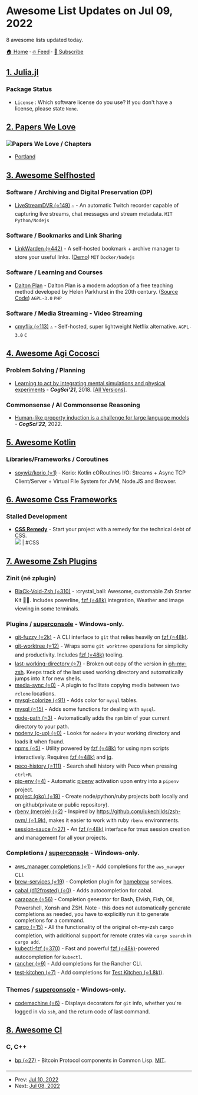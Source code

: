 # Awesome List Updates on Jul 09, 2022

8 awesome lists updated today.

[🏠 Home](/README.md) · [🔥 Feed](https://test.trackawesomelist.com/feed.xml) · [📮 Subscribe](https://trackawesomelist.us17.list-manage.com/subscribe?u=d2f0117aa829c83a63ec63c2f&id=36a103854c)



## [1. Julia.jl](/content/svaksha/Julia.jl/README.md)

### Package Status

*   `License` : Which software license do you use? If you don't have a license, please state `None`.

## [2. Papers We Love](/content/papers-we-love/papers-we-love/README.md)

### ![Papers We Love](http://paperswelove.org/images/logo-top.svg) / Chapters

*   [Portland](https://www.meetup.com/papers-we-love-pdx/)

## [3. Awesome Selfhosted](/content/awesome-selfhosted/awesome-selfhosted/README.md)

### Software / Archiving and Digital Preservation (DP)

*   [LiveStreamDVR (⭐149)](https://github.com/MrBrax/LiveStreamDVR) `⚠` - An automatic Twitch recorder capable of capturing live streams, chat messages and stream metadata. `MIT` `Python/Nodejs`

### Software / Bookmarks and Link Sharing

*   [LinkWarden (⭐442)](https://github.com/Daniel31x13/link-warden) - A self-hosted bookmark + archive manager to store your useful links. ([Demo](https://linkwarden.netlify.app/)) `MIT` `Docker/Nodejs`

### Software / Learning and Courses

*   [Dalton Plan](https://daltonplan.com) - Dalton Plan is a modern adoption of a free teaching method developed by Helen Parkhurst in the 20th century. ([Source Code](https://git.io/daltonplan)) `AGPL-3.0` `PHP`

### Software / Media Streaming - Video Streaming

*   [cmyflix (⭐113)](https://github.com/farfalleflickan/cmyflix) `⚠` - Self-hosted, super lightweight Netflix alternative. `AGPL-3.0` `C`

## [4. Awesome Agi Cocosci](/content/YuzheSHI/awesome-agi-cocosci/README.md)

### Problem Solving / Planning

*   [Learning to act by integrating mental simulations and physical experiments](https://gershmanlab.com/pubs/Dasgupta18_simulation.pdf) - ***CogSci'21***, 2018. \[[All Versions](https://scholar.google.com/scholar?cluster=7342920174595829739\&hl=en\&as_sdt=0,5)].

### Commonsense / AI Commonsense Reasoning

*   [Human-like property induction is a challenge for large language models](http://www.charleskemp.com/papers/hanrpk_humanlikepropertyinductionisachallengeforlargelanguagemodels.pdf) - ***CogSci'22***, 2022.

## [5. Awesome Kotlin](/content/KotlinBy/awesome-kotlin/README.md)

### Libraries/Frameworks / Coroutines

*   [soywiz/korio (⭐1)](https://github.com/soywiz/korio) - Korio: Kotlin cORoutines I/O: Streams + Async TCP Client/Server + Virtual File System for JVM, Node.JS and Browser.

## [6. Awesome Css Frameworks](/content/troxler/awesome-css-frameworks/README.md)

### Stalled Development

*   [**CSS Remedy**](https://github.com/jensimmons/cssremedy) - Start your project with a remedy for the technical debt of CSS.\
    ![](https://img.shields.io/github/stars/jensimmons/cssremedy.svg?style=social\&label=Star)
    \| #CSS

## [7. Awesome Zsh Plugins](/content/unixorn/awesome-zsh-plugins/README.md)

### Zinit (né zplugin)

*   [BlaCk-Void-Zsh (⭐310)](https://github.com/black7375/BlaCk-Void-Zsh) - :crystal\_ball: Awesome, customable Zsh Starter Kit :stars::stars:. Includes powerline, [fzf (⭐48k)](https://github.com/junegunn/fzf) integration, Weather and image viewing in some terminals.

### Plugins / [superconsole](https://github.com/alexchmykhalo/superconsole)   \- Windows-only.

*   [git-fuzzy (⭐2k)](https://github.com/bigH/git-fuzzy) - A CLI interface to `git` that relies heavily on [fzf (⭐48k)](https://github.com/junegunn/fzf).
*   [git-worktree (⭐12)](https://github.com/alexiszamanidis/zsh-git-worktree) - Wraps some `git worktree` operations for simplicity and productivity. Includes [fzf (⭐48k)](https://github.com/junegunn/fzf) tooling.
*   [last-working-directory (⭐7)](https://github.com/mdumitru/last-working-dir) - Broken out copy of the version in [oh-my-zsh](http://ohmyz.sh/). Keeps track of the last used working directory and automatically jumps into it for new shells.
*   [media-sync (⭐0)](https://github.com/redxtech/zsh-media-sync) - A plugin to facilitate copying media between two `rclone` locations.
*   [mysql-colorize (⭐91)](https://github.com/zpm-zsh/mysql-colorize) - Adds color for `mysql` tables.
*   [mysql (⭐15)](https://github.com/voronkovich/mysql.plugin.zsh) - Adds some functions for dealing with `mysql`.
*   [node-path (⭐3)](https://github.com/andyrichardson/zsh-node-path) - Automatically adds the `npm` bin of your current directory to your path.
*   [nodenv (c-uo) (⭐0)](https://github.com/C-uo/zsh-nodenv) - Looks for `nodenv` in your working directory and loads it when found.
*   [npms (⭐5)](https://github.com/torifat/npms) - Utility powered by [fzf (⭐48k)](https://github.com/junegunn/fzf) for using npm scripts interactively. Requires [fzf (⭐48k)](https://github.com/junegunn/fzf) and [jq](https://stedolan.github.io/jq/).
*   [peco-history (⭐111)](https://github.com/jimeh/zsh-peco-history) - Search shell history with Peco when pressing `ctrl+R`.
*   [pip-env (⭐4)](https://github.com/iboyperson/zsh-pipenv) - Automatic [pipenv](https://pipenv.readthedocs.io/en/latest/) activation upon entry into a `pipenv` project.
*   [project (gko) (⭐19)](https://github.com/gko/project) - Create node/python/ruby projects both locally and on github(private or public repository).
*   [rbenv (meroje) (⭐2)](https://github.com/Meroje/zsh-rbenv) - Inspired by [https://github.com/lukechilds/zsh-nvm/ (⭐1.9k)](https://github.com/lukechilds/zsh-nvm/), makes it easier to work with ruby `rbenv` environments.
*   [session-sauce (⭐27)](https://github.com/ChrisPenner/session-sauce) - An [fzf (⭐48k)](https://github.com/junegunn/fzf) interface for tmux session creation and management for all your projects.

### Completions / [superconsole](https://github.com/alexchmykhalo/superconsole)   \- Windows-only.

*   [aws\_manager completions (⭐1)](https://github.com/EslamElHusseiny/aws_manager_plugin) - Add completions for the `aws_manager` CLI.
*   [brew-services (⭐19)](https://github.com/vasyharan/zsh-brew-services) - Completion plugin for [homebrew](https://github.com/unixorn/awesome-zsh-plugins/blob/main/README.md/brew.sh) services.
*   [cabal (d12frosted) (⭐0)](https://github.com/d12frosted/cabal.plugin.zsh) - Adds autocompletion for cabal.
*   [carapace (⭐56)](https://github.com/rsteube/carapace) - Completion generator for Bash, Elvish, Fish, Oil, Powershell, Xonsh and ZSH. Note - this does not automatically generate completions as needed, you have to explicitly run it to generate completions for a command.
*   [cargo (⭐15)](https://github.com/MenkeTechnologies/zsh-cargo-completion) - All the functionality of the original oh-my-zsh cargo completion, with additional support for remote crates via `cargo search` in `cargo add`.
*   [kubectl-fzf (⭐370)](https://github.com/bonnefoa/kubectl-fzf) - Fast and powerful [fzf (⭐48k)](https://github.com/junegunn/fzf)-powered autocompletion for `kubectl`.
*   [rancher (⭐9)](https://github.com/go/rancher-zsh-completion) - Add completions for the Rancher CLI.
*   [test-kitchen (⭐7)](https://github.com/pelletiermaxime/test-kitchen-zsh-plugin) - Add completions for [Test Kitchen (⭐1.8k)](https://github.com/test-kitchen/test-kitchen)).

### Themes / [superconsole](https://github.com/alexchmykhalo/superconsole)   \- Windows-only.

*   [codemachine (⭐6)](https://github.com/CodeMonkeyMike/ZshTheme-CodeMachine) - Displays decorators for `git` info, whether you're logged in via `ssh`, and the return code of last command.

## [8. Awesome Cl](/content/CodyReichert/awesome-cl/README.md)

### C, C++

*   [bp (⭐27)](https://github.com/rodentrabies/bp) - Bitcoin Protocol components in Common Lisp. [MIT](https://opensource.org/licenses/MIT).

---

- Prev: [Jul 10, 2022](/content/2022/07/10/README.md)
- Next: [Jul 08, 2022](/content/2022/07/08/README.md)